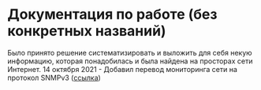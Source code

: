 # Документация по работе (без конкретных названий)

Было принято решение систематизировать и выложить для себя некую информацию, которая понадобилась и была найдена на просторах сети Интернет.
14 октября 2021 - Добавил перевод мониторинга сети на протокол SNMPv3 ([ссылка](./mikrotik/snmpv3.md))
